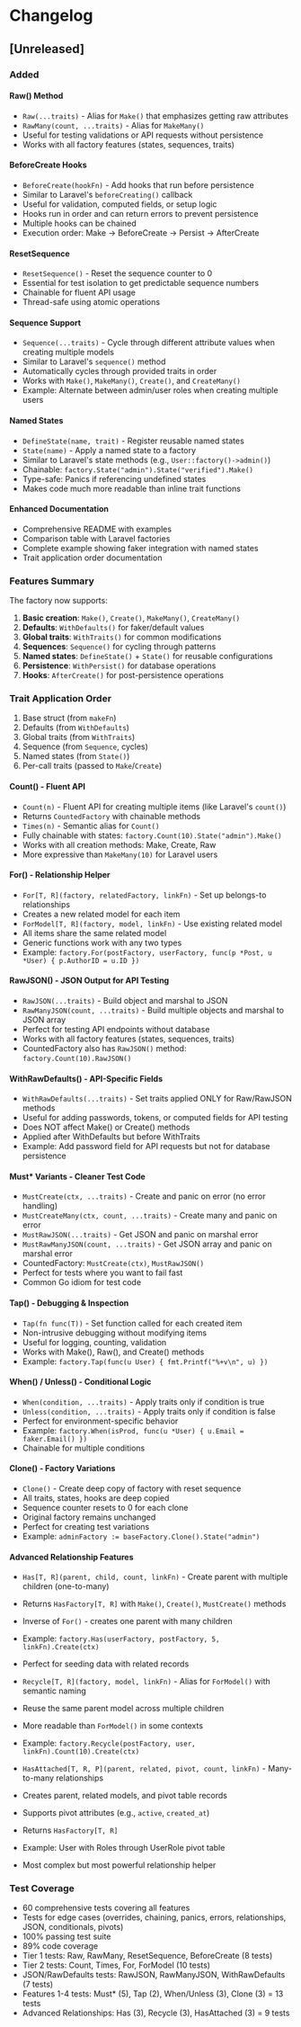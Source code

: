 # Changelog

## [Unreleased]

### Added

#### Raw() Method
- `Raw(...traits)` - Alias for `Make()` that emphasizes getting raw attributes
- `RawMany(count, ...traits)` - Alias for `MakeMany()`
- Useful for testing validations or API requests without persistence
- Works with all factory features (states, sequences, traits)

#### BeforeCreate Hooks
- `BeforeCreate(hookFn)` - Add hooks that run before persistence
- Similar to Laravel's `beforeCreating()` callback
- Useful for validation, computed fields, or setup logic
- Hooks run in order and can return errors to prevent persistence
- Multiple hooks can be chained
- Execution order: Make → BeforeCreate → Persist → AfterCreate

#### ResetSequence
- `ResetSequence()` - Reset the sequence counter to 0
- Essential for test isolation to get predictable sequence numbers
- Chainable for fluent API usage
- Thread-safe using atomic operations

#### Sequence Support
- `Sequence(...traits)` - Cycle through different attribute values when creating multiple models
- Similar to Laravel's `sequence()` method
- Automatically cycles through provided traits in order
- Works with `Make()`, `MakeMany()`, `Create()`, and `CreateMany()`
- Example: Alternate between admin/user roles when creating multiple users

#### Named States
- `DefineState(name, trait)` - Register reusable named states
- `State(name)` - Apply a named state to a factory
- Similar to Laravel's state methods (e.g., `User::factory()->admin()`)
- Chainable: `factory.State("admin").State("verified").Make()`
- Type-safe: Panics if referencing undefined states
- Makes code much more readable than inline trait functions

#### Enhanced Documentation
- Comprehensive README with examples
- Comparison table with Laravel factories
- Complete example showing faker integration with named states
- Trait application order documentation

### Features Summary

The factory now supports:
1. **Basic creation**: `Make()`, `Create()`, `MakeMany()`, `CreateMany()`
2. **Defaults**: `WithDefaults()` for faker/default values
3. **Global traits**: `WithTraits()` for common modifications
4. **Sequences**: `Sequence()` for cycling through patterns
5. **Named states**: `DefineState()` + `State()` for reusable configurations
6. **Persistence**: `WithPersist()` for database operations
7. **Hooks**: `AfterCreate()` for post-persistence operations

### Trait Application Order
1. Base struct (from `makeFn`)
2. Defaults (from `WithDefaults`)
3. Global traits (from `WithTraits`)
4. Sequence (from `Sequence`, cycles)
5. Named states (from `State()`)
6. Per-call traits (passed to `Make`/`Create`)

#### Count() - Fluent API
- `Count(n)` - Fluent API for creating multiple items (like Laravel's `count()`)
- Returns `CountedFactory` with chainable methods
- `Times(n)` - Semantic alias for `Count()`
- Fully chainable with states: `factory.Count(10).State("admin").Make()`
- Works with all creation methods: Make, Create, Raw
- More expressive than `MakeMany(10)` for Laravel users

#### For() - Relationship Helper
- `For[T, R](factory, relatedFactory, linkFn)` - Set up belongs-to relationships
- Creates a new related model for each item
- `ForModel[T, R](factory, model, linkFn)` - Use existing related model
- All items share the same related model
- Generic functions work with any two types
- Example: `factory.For(postFactory, userFactory, func(p *Post, u *User) { p.AuthorID = u.ID })`

#### RawJSON() - JSON Output for API Testing
- `RawJSON(...traits)` - Build object and marshal to JSON
- `RawManyJSON(count, ...traits)` - Build multiple objects and marshal to JSON array
- Perfect for testing API endpoints without database
- Works with all factory features (states, sequences, traits)
- CountedFactory also has `RawJSON()` method: `factory.Count(10).RawJSON()`

#### WithRawDefaults() - API-Specific Fields
- `WithRawDefaults(...traits)` - Set traits applied ONLY for Raw/RawJSON methods
- Useful for adding passwords, tokens, or computed fields for API testing
- Does NOT affect Make() or Create() methods
- Applied after WithDefaults but before WithTraits
- Example: Add password field for API requests but not for database persistence

#### Must* Variants - Cleaner Test Code
- `MustCreate(ctx, ...traits)` - Create and panic on error (no error handling)
- `MustCreateMany(ctx, count, ...traits)` - Create many and panic on error
- `MustRawJSON(...traits)` - Get JSON and panic on marshal error
- `MustRawManyJSON(count, ...traits)` - Get JSON array and panic on marshal error
- CountedFactory: `MustCreate(ctx)`, `MustRawJSON()`
- Perfect for tests where you want to fail fast
- Common Go idiom for test code

#### Tap() - Debugging & Inspection
- `Tap(fn func(T))` - Set function called for each created item
- Non-intrusive debugging without modifying items
- Useful for logging, counting, validation
- Works with Make(), Raw(), and Create() methods
- Example: `factory.Tap(func(u User) { fmt.Printf("%+v\n", u) })`

#### When() / Unless() - Conditional Logic
- `When(condition, ...traits)` - Apply traits only if condition is true
- `Unless(condition, ...traits)` - Apply traits only if condition is false
- Perfect for environment-specific behavior
- Example: `factory.When(isProd, func(u *User) { u.Email = faker.Email() })`
- Chainable for multiple conditions

#### Clone() - Factory Variations
- `Clone()` - Create deep copy of factory with reset sequence
- All traits, states, hooks are deep copied
- Sequence counter resets to 0 for each clone
- Original factory remains unchanged
- Perfect for creating test variations
- Example: `adminFactory := baseFactory.Clone().State("admin")`

#### Advanced Relationship Features
- `Has[T, R](parent, child, count, linkFn)` - Create parent with multiple children (one-to-many)
- Returns `HasFactory[T, R]` with `Make()`, `Create()`, `MustCreate()` methods
- Inverse of `For()` - creates one parent with many children
- Example: `factory.Has(userFactory, postFactory, 5, linkFn).Create(ctx)`
- Perfect for seeding data with related records

- `Recycle[T, R](factory, model, linkFn)` - Alias for `ForModel()` with semantic naming
- Reuse the same parent model across multiple children
- More readable than `ForModel()` in some contexts
- Example: `factory.Recycle(postFactory, user, linkFn).Count(10).Create(ctx)`

- `HasAttached[T, R, P](parent, related, pivot, count, linkFn)` - Many-to-many relationships
- Creates parent, related models, and pivot table records
- Supports pivot attributes (e.g., `active`, `created_at`)
- Returns `HasFactory[T, R]`
- Example: User with Roles through UserRole pivot table
- Most complex but most powerful relationship helper

### Test Coverage
- 60 comprehensive tests covering all features
- Tests for edge cases (overrides, chaining, panics, errors, relationships, JSON, conditionals, pivots)
- 100% passing test suite
- 89% code coverage
- Tier 1 tests: Raw, RawMany, ResetSequence, BeforeCreate (8 tests)
- Tier 2 tests: Count, Times, For, ForModel (10 tests)
- JSON/RawDefaults tests: RawJSON, RawManyJSON, WithRawDefaults (7 tests)
- Features 1-4 tests: Must* (5), Tap (2), When/Unless (3), Clone (3) = 13 tests
- Advanced Relationships: Has (3), Recycle (3), HasAttached (3) = 9 tests

